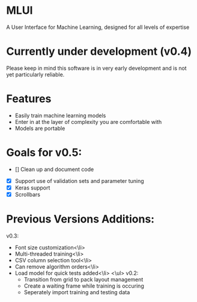 # MLUI
A User Interface for Machine Learning, designed for all levels of expertise

# Currently under development (v0.4)
Please keep in mind this software is in very early development and is not yet particularly reliable.

# Features
<ul>
  <li>
    Easily train machine learning models
   </li>
  <li>
    Enter in at the layer of complexity you are comfortable with
  </li>
  <li>
    Models are portable
  </li>
</ul>

# Goals for v0.5:
- [] Clean up and document code 
- [x] Support use of validation sets and parameter tuning 
- [x] Keras support
- [x] Scrollbars

# Previous Versions Additions:
v0.3:
<ul>
  <li>Font size customization<\li>
  <li>Multi-threaded training<\li>
  <li>CSV column selection tool<\li>
  <li>Can remove algorithm orders<\li>
  <li>Load model for quick tests added<\li>
<\ul>
v0.2:
<ul>
<li>Transition from grid to pack layout management</li>
<li>Create a waiting frame while training is occuring</li>
<li>Seperately import training and testing data</li>
</ul>
